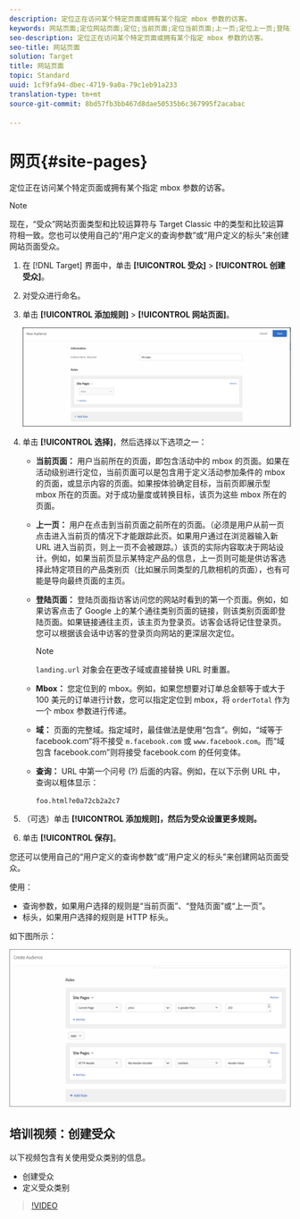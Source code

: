 ```yaml
---
description: 定位正在访问某个特定页面或拥有某个指定 mbox 参数的访客。
keywords: 网站页面;定位网站页面;定位;当前页面;定位当前页面;上一页;定位上一页;登陆页面;定位登陆页面;mbox;定位 mbox
seo-description: 定位正在访问某个特定页面或拥有某个指定 mbox 参数的访客。
seo-title: 网站页面
solution: Target
title: 网站页面
topic: Standard
uuid: 1cf9fa94-dbec-4719-9a0a-79c1eb91a233
translation-type: tm+mt
source-git-commit: 8bd57fb3bb467d8dae50535b6c367995f2acabac

---
```



# 网页{#site-pages}

定位正在访问某个特定页面或拥有某个指定 mbox 参数的访客。

>[!NOTE]
>
>现在，“受众”网站页面类型和比较运算符与 Target Classic 中的类型和比较运算符相一致。您也可以使用自己的“用户定义的查询参数”或“用户定义的标头”来创建网站页面受众。

1. 在 [!DNL Target] 界面中，单击 **[!UICONTROL 受众]** &gt; **[!UICONTROL 创建受众]**。
1. 对受众进行命名。
1. 单击 **[!UICONTROL 添加规则]** &gt; **[!UICONTROL 网站页面]**。

   ![站点页面受众](assets/target_site_pages.png)

1. 单击 **[!UICONTROL 选择]**，然后选择以下选项之一：

   * **当前页面：** 用户当前所在的页面，即包含活动中的 mbox 的页面。如果在活动级别进行定位，当前页面可以是包含用于定义活动参加条件的 mbox 的页面，或显示内容的页面。如果按体验确定目标，当前页即展示型 mbox 所在的页面。对于成功量度或转换目标，该页为这些 mbox 所在的页面。
   * **上一页：** 用户在点击到当前页面之前所在的页面。（必须是用户从前一页点击进入当前页的情况下才能跟踪此页。如果用户通过在浏览器输入新 URL 进入当前页，则上一页不会被跟踪。）该页的实际内容取决于网站设计。例如，如果当前页显示某特定产品的信息，上一页则可能是供访客选择此特定项目的产品类别页（比如展示同类型的几款相机的页面），也有可能是导向最终页面的主页。
   * **登陆页面：** 登陆页面指访客访问您的网站时看到的第一个页面。例如，如果访客点击了 Google 上的某个通往类别页面的链接，则该类别页面即登陆页面。如果链接通往主页，该主页为登录页。访客会话将记住登录页。您可以根据该会话中访客的登录页向网站的更深层次定位。

      >[!NOTE]
      >
      >`landing.url` 对象会在更改子域或直接替换 URL 时重置。

   * **Mbox：** 您定位到的 mbox。例如，如果您想要对订单总金额等于或大于 100 美元的订单进行计数，您可以指定定位到 mbox，将 `orderTotal` 作为一个 mbox 参数进行传递。
   * **域：** 页面的完整域。指定域时，最佳做法是使用“包含”。例如，“域等于 facebook.com”将不接受 `m.facebook.com` 或 `www.facebook.com`。而“域包含 facebook.com”则将接受 facebook.com 的任何变体。
   * **查询：** URL 中第一个问号 (?) 后面的内容。例如，在以下示例 URL 中，查询以粗体显示：

      `foo.html?e0a72cb2a2c7`

1. （可选）单击 **[!UICONTROL 添加规则]，然后为受众设置更多规则。**
1. 单击 **[!UICONTROL 保存]**。

您还可以使用自己的“用户定义的查询参数”或“用户定义的标头”来创建网站页面受众。

使用：

* 查询参数，如果用户选择的规则是“当前页面”、“登陆页面”或“上一页”。
* 标头，如果用户选择的规则是 HTTP 标头。

如下图所示：

![](assets/site_pages.png)

## 培训视频：创建受众

以下视频包含有关使用受众类别的信息。

* 创建受众
* 定义受众类别

>[!VIDEO](https://video.tv.adobe.com/v/17392?captions=chi_hans)

